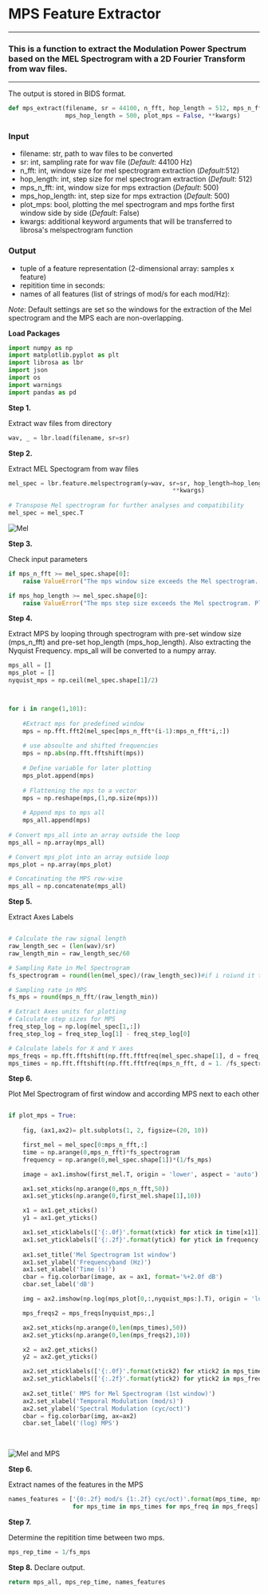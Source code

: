 # MPS Feature Extractor
***

### This is a function to extract the Modulation Power Spectrum based on the MEL Spectrogram with a 2D Fourier Transform from wav files. 
***

The output is stored in BIDS format. 



```python
def mps_extract(filename, sr = 44100, n_fft, hop_length = 512, mps_n_fft = 500, 
                mps_hop_length = 500, plot_mps = False, **kwargs) 
```
    
### Input

- filename:        str, path to wav files to be converted
- sr:              int, sampling rate for wav file (*Default*: 44100 Hz)
- n_fft:           int, window size for mel spectrogram extraction (*Default*:512)
- hop_length:      int, step size for mel spectrogram extraction (*Default*: 512)
- mps_n_fft:       int, window size for mps extraction (*Default*: 500)
- mps_hop_length:  int, step size for mps extraction (*Default*: 500)
- plot_mps:        bool, plotting the mel spectrogram and mps forthe first window side by side (*Default*: False)
- kwargs:          additional keyword arguments that will be transferred to librosa's melspectrogram function

### Output

- tuple of a feature representation (2-dimensional array: samples x feature)
- repitition time in seconds: 
- names of all features (list of strings of mod/s for each mod/Hz):   
   
*Note*: Default settings are set so the windows for the extraction of the Mel spectrogram and the MPS each are non-overlapping.

**Load Packages**


```python
import numpy as np
import matplotlib.pyplot as plt
import librosa as lbr
import json
import os
import warnings            
import pandas as pd 
```

**Step 1.**

Extract wav files from directory


```python
wav, _ = lbr.load(filename, sr=sr) 
```

**Step 2.**

Extract MEL Spectogram from wav files


```python
mel_spec = lbr.feature.melspectrogram(y=wav, sr=sr, hop_length=hop_length,
                                              **kwargs)
                                                                                          
# Transpose Mel spectrogram for further analyses and compatibility
mel_spec = mel_spec.T
```
![Mel](https://user-images.githubusercontent.com/73650127/101178590-7ba73400-3649-11eb-88f7-fbee7b5ec36b.png)


**Step 3.**

Check input parameters


```python
if mps_n_fft >= mel_spec.shape[0]:
    raise ValueError("The mps window size exceeds the Mel spectrogram. Please enter a smaller integer.")

if mps_hop_length >= mel_spec.shape[0]:
    raise ValueError("The mps step size exceeds the Mel spectrogram. Please enter a smaller integer.")
```

**Step 4.**

Extract MPS by looping through spectrogram with pre-set window size (mps_n_fft) and pre-set hop_length (mps_hop_length). Also extracting the Nyquist Frequency. mps_all will be converted to a numpy array. 


```python
mps_all = []
mps_plot = []
nyquist_mps = np.ceil(mel_spec.shape[1]/2)



for i in range(1,101):
    
    #Extract mps for predefined window
    mps = np.fft.fft2(mel_spec[mps_n_fft*(i-1):mps_n_fft*i,:])
   
    # use absoulte and shifted frequencies
    mps = np.abs(np.fft.fftshift(mps))
    
    # Define variable for later plotting
    mps_plot.append(mps)
   
    # Flattening the mps to a vector
    mps = np.reshape(mps,(1,np.size(mps)))
    
    # Append mps to mps all
    mps_all.append(mps)
    
# Convert mps_all into an array outside the loop
mps_all = np.array(mps_all)

# Convert mps_plot into an array outside loop
mps_plot = np.array(mps_plot)

# Concatinating the MPS row-wise
mps_all = np.concatenate(mps_all)
```

**Step 5.**

Extract Axes Labels 



```python

# Calculate the raw signal length
raw_length_sec = (len(wav)/sr)
raw_length_min = raw_length_sec/60

# Sampling Rate in Mel Spectrogram
fs_spectrogram = round(len(mel_spec)/(raw_length_sec))#if i roiund it the fs_spec will be 0 

# Sampling rate in MPS 
fs_mps = round(mps_n_fft/(raw_length_min))

# Extract Axes units for plotting 
# Calculate step sizes for MPS
freq_step_log = np.log(mel_spec[1,:])
freq_step_log = freq_step_log[1] - freq_step_log[0]

# Calculate labels for X and Y axes
mps_freqs = np.fft.fftshift(np.fft.fftfreq(mel_spec.shape[1], d = freq_step_log)) # returns fourier transformed freuqencies which are already shifted (lower freq in center))
mps_times = np.fft.fftshift(np.fft.fftfreq(mps_n_fft, d = 1. /fs_spectrogram)) 
```

**Step 6.**

Plot Mel Spectrogram of first window and according MPS next to each other

```python

if plot_mps = True: 
    
    fig, (ax1,ax2)= plt.subplots(1, 2, figsize=(20, 10))

    first_mel = mel_spec[0:mps_n_fft,:]
    time = np.arange(0,mps_n_fft)*fs_spectrogram
    frequency = np.arange(0,mel_spec.shape[1])*(1/fs_mps)

    image = ax1.imshow(first_mel.T, origin = 'lower', aspect = 'auto')

    ax1.set_xticks(np.arange(0,mps_n_fft,50))
    ax1.set_yticks(np.arange(0,first_mel.shape[1],10))

    x1 = ax1.get_xticks()
    y1 = ax1.get_yticks()

    ax1.set_xticklabels(['{:.0f}'.format(xtick) for xtick in time[x1]])
    ax1.set_yticklabels(['{:.2f}'.format(ytick) for ytick in frequency[y1]])
     
    ax1.set_title('Mel Spectrogram 1st window')
    ax1.set_ylabel('Frequencyband (Hz)')
    ax1.set_xlabel('Time (s)')
    cbar = fig.colorbar(image, ax = ax1, format='%+2.0f dB')
    cbar.set_label('dB')

    img = ax2.imshow(np.log(mps_plot[0,:,nyquist_mps:].T), origin = 'lower', aspect = 'auto')

    mps_freqs2 = mps_freqs[nyquist_mps:,]

    ax2.set_xticks(np.arange(0,len(mps_times),50))
    ax2.set_yticks(np.arange(0,len(mps_freqs2),10))

    x2 = ax2.get_xticks()
    y2 = ax2.get_yticks()

    ax2.set_xticklabels(['{:.0f}'.format(xtick2) for xtick2 in mps_times[x2]])
    ax2.set_yticklabels(['{:.2f}'.format(ytick2) for ytick2 in mps_freqs2[y2]])
     
    ax2.set_title(' MPS for Mel Spectrogram (1st window)')
    ax2.set_xlabel('Temporal Modulation (mod/s)')
    ax2.set_ylabel('Spectral Modulation (cyc/oct)')
    cbar = fig.colorbar(img, ax=ax2)
    cbar.set_label('(log) MPS')
    
    
```
![Mel and MPS](https://user-images.githubusercontent.com/73650127/102018439-8199c500-3d6d-11eb-8e87-a5c81102e3c0.png)


**Step 6.**

Extract names of the features in the MPS


```python
names_features = ['{0:.2f} mod/s {1:.2f} cyc/oct)'.format(mps_time, mps_freq) 
                  for mps_time in mps_times for mps_freq in mps_freqs]
```

**Step 7.**

Determine the repitition time between two mps.

```python
mps_rep_time = 1/fs_mps
```

**Step 8.**
Declare output. 

```python
return mps_all, mps_rep_time, names_features
```
